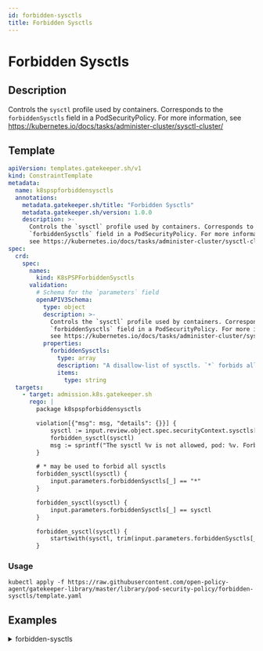```yaml
---
id: forbidden-sysctls
title: Forbidden Sysctls
---
```


# Forbidden Sysctls

## Description
Controls the `sysctl` profile used by containers. Corresponds to the `forbiddenSysctls` field in a PodSecurityPolicy. For more information, see https://kubernetes.io/docs/tasks/administer-cluster/sysctl-cluster/

## Template
```yaml
apiVersion: templates.gatekeeper.sh/v1
kind: ConstraintTemplate
metadata:
  name: k8spspforbiddensysctls
  annotations:
    metadata.gatekeeper.sh/title: "Forbidden Sysctls"
    metadata.gatekeeper.sh/version: 1.0.0
    description: >-
      Controls the `sysctl` profile used by containers. Corresponds to the
      `forbiddenSysctls` field in a PodSecurityPolicy. For more information,
      see https://kubernetes.io/docs/tasks/administer-cluster/sysctl-cluster/
spec:
  crd:
    spec:
      names:
        kind: K8sPSPForbiddenSysctls
      validation:
        # Schema for the `parameters` field
        openAPIV3Schema:
          type: object
          description: >-
            Controls the `sysctl` profile used by containers. Corresponds to the
            `forbiddenSysctls` field in a PodSecurityPolicy. For more information,
            see https://kubernetes.io/docs/tasks/administer-cluster/sysctl-cluster/
          properties:
            forbiddenSysctls:
              type: array
              description: "A disallow-list of sysctls. `*` forbids all sysctls."
              items:
                type: string
  targets:
    - target: admission.k8s.gatekeeper.sh
      rego: |
        package k8spspforbiddensysctls

        violation[{"msg": msg, "details": {}}] {
            sysctl := input.review.object.spec.securityContext.sysctls[_].name
            forbidden_sysctl(sysctl)
            msg := sprintf("The sysctl %v is not allowed, pod: %v. Forbidden sysctls: %v", [sysctl, input.review.object.metadata.name, input.parameters.forbiddenSysctls])
        }

        # * may be used to forbid all sysctls
        forbidden_sysctl(sysctl) {
            input.parameters.forbiddenSysctls[_] == "*"
        }

        forbidden_sysctl(sysctl) {
            input.parameters.forbiddenSysctls[_] == sysctl
        }

        forbidden_sysctl(sysctl) {
            startswith(sysctl, trim(input.parameters.forbiddenSysctls[_], "*"))
        }

```

### Usage
```shell
kubectl apply -f https://raw.githubusercontent.com/open-policy-agent/gatekeeper-library/master/library/pod-security-policy/forbidden-sysctls/template.yaml
```
## Examples
<details>
<summary>forbidden-sysctls</summary><blockquote>

<details>
<summary>constraint</summary>

```yaml
apiVersion: constraints.gatekeeper.sh/v1beta1
kind: K8sPSPForbiddenSysctls
metadata:
  name: psp-forbidden-sysctls
spec:
  match:
    kinds:
      - apiGroups: [""]
        kinds: ["Pod"]
  parameters:
    forbiddenSysctls:
    # - "*" # * may be used to forbid all sysctls
    - kernel.*

```

Usage

```shell
kubectl apply -f https://raw.githubusercontent.com/open-policy-agent/gatekeeper-library/master/library/pod-security-policy/forbidden-sysctls/samples/psp-forbidden-sysctls/constraint.yaml
```

</details>

<details>
<summary>example-disallowed</summary>

```yaml
apiVersion: v1
kind: Pod
metadata:
  name: nginx-forbidden-sysctls-disallowed
  labels:
    app: nginx-forbidden-sysctls
spec:
  containers:
    - name: nginx
      image: nginx
  securityContext:
    sysctls:
      - name: kernel.msgmax
        value: "65536"
      - name: net.core.somaxconn
        value: "1024"

```

Usage

```shell
kubectl apply -f https://raw.githubusercontent.com/open-policy-agent/gatekeeper-library/master/library/pod-security-policy/forbidden-sysctls/samples/psp-forbidden-sysctls/example_disallowed.yaml
```

</details>
<details>
<summary>example-allowed</summary>

```yaml
apiVersion: v1
kind: Pod
metadata:
  name: nginx-forbidden-sysctls-disallowed
  labels:
    app: nginx-forbidden-sysctls
spec:
  containers:
    - name: nginx
      image: nginx
  securityContext:
    sysctls:
      - name: net.core.somaxconn
        value: "1024"

```

Usage

```shell
kubectl apply -f https://raw.githubusercontent.com/open-policy-agent/gatekeeper-library/master/library/pod-security-policy/forbidden-sysctls/samples/psp-forbidden-sysctls/example_allowed.yaml
```

</details>


</blockquote></details>